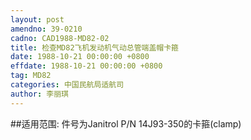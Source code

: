 ```yaml
---
layout: post
amendno: 39-0210
cadno: CAD1988-MD82-02
title: 检查MD82飞机发动机气动总管端盖帽卡箍
date: 1988-10-21 00:00:00 +0800
effdate: 1988-10-21 00:00:00 +0800
tag: MD82
categories: 中国民航局适航司
author: 李丽琪
---
```


##适用范围:
件号为Janitrol P/N 14J93-350的卡箍(clamp)

